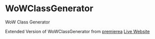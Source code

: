 # WoWClassGenerator
WoW Class Generator

Extended Version of WoWClassGenerator from [premierea](https://github.com/premiare/)
<a href="https://Battre187.github.io/WoWClassGenerator/">Live Website</a>
